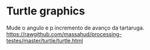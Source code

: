 Turtle graphics
===============

Mude o angulo e p incremento de avanço da tartaruga.
https://rawgithub.com/massahud/processing-testes/master/turtle/turtle.html

